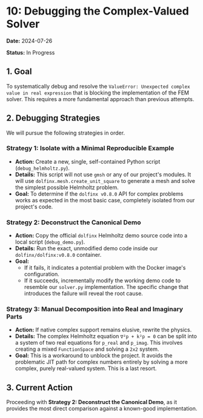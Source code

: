 # 10: Debugging the Complex-Valued Solver

**Date:** 2024-07-26

**Status:** In Progress

## 1. Goal

To systematically debug and resolve the `ValueError: Unexpected complex value in real expression` that is blocking the implementation of the FEM solver. This requires a more fundamental approach than previous attempts.

## 2. Debugging Strategies

We will pursue the following strategies in order.

### Strategy 1: Isolate with a Minimal Reproducible Example

-   **Action:** Create a new, single, self-contained Python script (`debug_helmholtz.py`).
-   **Details:** This script will not use `gmsh` or any of our project's modules. It will use `dolfinx.mesh.create_unit_square` to generate a mesh and solve the simplest possible Helmholtz problem.
-   **Goal:** To determine if the `dolfinx v0.8.0` API for complex problems works as expected in the most basic case, completely isolated from our project's code.

### Strategy 2: Deconstruct the Canonical Demo

-   **Action:** Copy the official `dolfinx` Helmholtz demo source code into a local script (`debug_demo.py`).
-   **Details:** Run the exact, unmodified demo code inside our `dolfinx/dolfinx:v0.8.0` container.
-   **Goal:**
    -   If it fails, it indicates a potential problem with the Docker image's configuration.
    -   If it succeeds, incrementally modify the working demo code to resemble our `solver.py` implementation. The specific change that introduces the failure will reveal the root cause.

### Strategy 3: Manual Decomposition into Real and Imaginary Parts

-   **Action:** If native complex support remains elusive, rewrite the physics.
-   **Details:** The complex Helmholtz equation `∇²p + k²p = 0` can be split into a system of two real equations for `p_real` and `p_imag`. This involves creating a mixed `FunctionSpace` and solving a `2x2` system.
-   **Goal:** This is a workaround to unblock the project. It avoids the problematic JIT path for complex numbers entirely by solving a more complex, purely real-valued system. This is a last resort.

## 3. Current Action

Proceeding with **Strategy 2: Deconstruct the Canonical Demo**, as it provides the most direct comparison against a known-good implementation. 